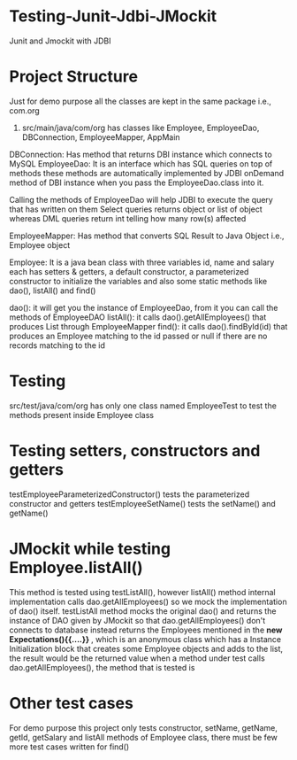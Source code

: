 # Testing-Junit-Jdbi-JMockit
Junit and Jmockit with JDBI

# Project Structure
Just for demo purpose all the classes are kept in the same package i.e., com.org
1. src/main/java/com/org has classes like Employee, EmployeeDao, DBConnection, EmployeeMapper, AppMain

DBConnection: Has method that returns DBI instance which connects to MySQL
EmployeeDao: It is an interface which has SQL queries on top of methods these methods are automatically implemented by 
  JDBI onDemand method of DBI instance when you pass the EmployeeDao.class into it.

Calling the methods of EmployeeDao will help JDBI to execute the query that has written on them
Select queries returns object or list of object whereas DML queries return int telling how many row(s) affected


EmployeeMapper: Has method that converts SQL Result to Java Object i.e., Employee object

Employee: It is a java bean class with three variables id, name and salary each has setters & getters, a default constructor, a parameterized
constructor to initialize the variables and also some static methods like dao(), listAll() and find()

dao(): it will get you the instance of EmployeeDao, from it you can call the methods of EmployeeDAO
listAll(): it calls dao().getAllEmployees() that produces List<Employee> through EmployeeMapper
find(): it calls dao().findById(id) that produces an Employee matching to the id passed or null if there are no records matching to the id

# Testing

src/test/java/com/org has only one class named EmployeeTest to test the methods present inside Employee class

# Testing setters, constructors and getters
testEmployeeParameterizedConstructor() tests the parameterized constructor and getters 
testEmployeeSetName() tests the setName() and getName()


# JMockit while testing Employee.listAll()
This method is tested using testListAll(), however listAll() method internal implementation calls dao.getAllEmployees() so we mock the
implementation of dao() itself.
testListAll method mocks the original dao() and returns the instance of DAO given by JMockit so that dao.getAllEmployees() don't connects 
to database instead returns the Employees mentioned in the <b>new Expectations(){{....}} </b>, which is an anonymous class which has a 
Instance Initialization block that creates some Employee objects and adds to the list, the result would be the returned value when a 
method under test calls dao.getAllEmployees(), the method that is tested is 


# Other test cases
For demo purpose this project only tests constructor, setName, getName, getId, getSalary and listAll methods of Employee class, there
must be few more test cases written for find()


